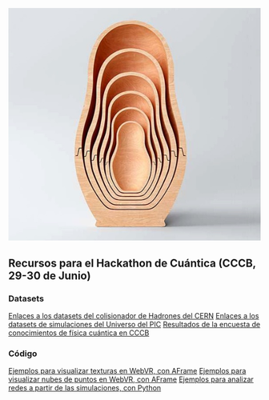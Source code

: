 <p align="center">
  <img src="cuantica.jpg">
</p>

## Recursos para el Hackathon de Cuántica (CCCB, 29-30 de Junio)

### Datasets
[Enlaces a los datasets del colisionador de Hadrones del CERN](datasets/cern)
[Enlaces a los datasets de simulaciones del Universo del PIC](datasets/pic)
[Resultados de la encuesta de conocimientos de física cuántica en CCCB](datasets/cccb)

### Código
[Ejemplos para visualizar texturas en WebVR, con AFrame](codigo/texturas)
[Ejemplos para visualizar nubes de puntos en WebVR, con AFrame](codigo/cloudpoint)
[Ejemplos para analizar redes a partir de las simulaciones, con Python](codigo/redes)

